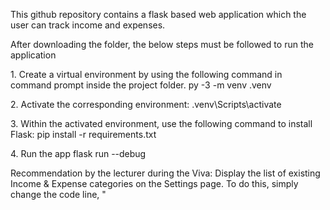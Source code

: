 This github repository contains a flask based web application which the user can track income and expenses. 

After downloading the folder, the below steps must be followed to run the application

1.⁠ ⁠Create a virtual environment by using the following command in command prompt inside the
project folder.
	⁠py -3 -m venv .venv

2.⁠ ⁠Activate the corresponding environment:
	⁠.venv\Scripts\activate

3.⁠ ⁠Within the activated environment, use the following command to install Flask:
	⁠pip install -r requirements.txt

4.⁠ ⁠Run the app
	⁠flask run --debug

Recommendation by the lecturer during the Viva: Display the list of existing Income & Expense categories on the Settings page.
To do this, simply change the code line, 
"<div class="me-5" style="display: none;">" to "<div class="me-5" style="display: grid;">"
	in settings.html (templates/settings.html) at lines 182 and 209.
